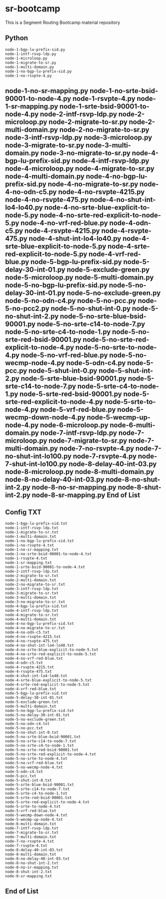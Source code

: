 # sr-bootcamp
This is a Segment Routing Bootcamp material repository

Python 
------------------------------------------------
 	node-1-bgp-lu-prefix-sid.py
 	node-1-intf-rsvp-ldp.py
 	node-1-microloop.py
 	node-1-migrate-to-sr.py
 	node-1-multi-domain.py
 	node-1-no-bgp-lu-prefix-sid.py
 	node-1-no-rsvpte-4.py
  node-1-no-sr-mapping.py
  node-1-no-srte-bsid-90001-to-node-4.py
	node-1-rsvpte-4.py
	node-1-sr-mapping.py
	node-1-srte-bsid-90001-to-node-4.py
	node-2-intf-rsvp-ldp.py
	node-2-microloop.py
	node-2-migrate-to-sr.py
	node-2-multi-domain.py
	node-2-no-migrate-to-sr.py
	node-3-intf-rsvp-ldp.py
	node-3-microloop.py
	node-3-migrate-to-sr.py
	node-3-multi-domain.py
	node-3-no-migrate-to-sr.py
	node-4-bgp-lu-prefix-sid.py
	node-4-intf-rsvp-ldp.py
	node-4-microloop.py
	node-4-migrate-to-sr.py
	node-4-multi-domain.py
	node-4-no-bgp-lu-prefix-sid.py
	node-4-no-migrate-to-sr.py
	node-4-no-odn-c5.py
	node-4-no-rsvpte-4215.py
	node-4-no-rsvpte-475.py
	node-4-no-shut-int-lo4-lo40.py
	node-4-no-srte-blue-explicit-to-node-5.py
	node-4-no-srte-red-explicit-to-node-5.py
	node-4-no-vrf-red-blue.py
	node-4-odn-c5.py
	node-4-rsvpte-4215.py
	node-4-rsvpte-475.py
	node-4-shut-int-lo4-lo40.py
	node-4-srte-blue-explicit-to-node-5.py
	node-4-srte-red-explicit-to-node-5.py
	node-4-vrf-red-blue.py
	node-5-bgp-lu-prefix-sid.py
	node-5-delay-30-int-01.py
	node-5-exclude-green.py
	node-5-microloop.py
	node-5-multi-domain.py
	node-5-no-bgp-lu-prefix-sid.py
	node-5-no-delay-30-int-01.py
	node-5-no-exclude-green.py
	node-5-no-odn-c4.py
	node-5-no-pcc.py
	node-5-no-pcc2.py
	node-5-no-shut-int-0.py
	node-5-no-shut-int-2.py
	node-5-no-srte-blue-bsid-90001.py
	node-5-no-srte-c14-to-node-7.py
	node-5-no-srte-c4-to-node-1.py
	node-5-no-srte-red-bsid-90001.py
	node-5-no-srte-red-explicit-to-node-4.py
	node-5-no-srte-to-node-4.py
	node-5-no-vrf-red-blue.py
	node-5-no-wecmp-node-4.py
	node-5-odn-c4.py
	node-5-pcc.py
	node-5-shut-int-0.py
	node-5-shut-int-2.py
	node-5-srte-blue-bsid-90001.py
	node-5-srte-c14-to-node-7.py
	node-5-srte-c4-to-node-1.py
	node-5-srte-red-bsid-90001.py
	node-5-srte-red-explicit-to-node-4.py
	node-5-srte-to-node-4.py
	node-5-vrf-red-blue.py
	node-5-wecmp-down-node-4.py
	node-5-wecmp-up-node-4.py
	node-6-microloop.py
	node-6-multi-domain.py
	node-7-intf-rsvp-ldp.py
	node-7-microloop.py
	node-7-migrate-to-sr.py
	node-7-multi-domain.py
	node-7-no-rsvpte-4.py
	node-7-no-shut-int-lo100.py
	node-7-rsvpte-4.py
	node-7-shut-int-lo100.py
	node-8-delay-40-int-03.py
	node-8-microloop.py
	node-8-multi-domain.py
	node-8-no-delay-40-int-03.py
	node-8-no-shut-int-2.py
	node-8-no-sr-mapping.py
	node-8-shut-int-2.py
	node-8-sr-mapping.py
End of List
------------------------------------------------

Config TXT
------------------------------------------------
	node-1-bgp-lu-prefix-sid.txt
	node-1-intf-rsvp-ldp.txt
	node-1-migrate-to-sr.txt
	node-1-multi-domain.txt
	node-1-no-bgp-lu-prefix-sid.txt
	node-1-no-rsvpte-4.txt
	node-1-no-sr-mapping.txt
	node-1-no-srte-bsid-90001-to-node-4.txt
	node-1-rsvpte-4.txt
	node-1-sr-mapping.txt
	node-1-srte-bsid-90001-to-node-4.txt
	node-2-intf-rsvp-ldp.txt
	node-2-migrate-to-sr.txt
	node-2-multi-domain.txt
	node-2-no-migrate-to-sr.txt
	node-3-intf-rsvp-ldp.txt
	node-3-migrate-to-sr.txt
	node-3-multi-domain.txt
	node-3-no-migrate-to-sr.txt
	node-4-bgp-lu-prefix-sid.txt
	node-4-intf-rsvp-ldp.txt
	node-4-migrate-to-sr.txt
	node-4-multi-domain.txt
	node-4-no-bgp-lu-prefix-sid.txt
	node-4-no-migrate-to-sr.txt
	node-4-no-odn-c5.txt
	node-4-no-rsvpte-4215.txt
	node-4-no-rsvpte-475.txt
	node-4-no-shut-int-lo4-lo40.txt
	node-4-no-srte-blue-explicit-to-node-5.txt
	node-4-no-srte-red-explicit-to-node-5.txt
	node-4-no-vrf-red-blue.txt
	node-4-odn-c5.txt
	node-4-rsvpte-4215.txt
	node-4-rsvpte-475.txt
	node-4-shut-int-lo4-lo40.txt
	node-4-srte-blue-explicit-to-node-5.txt
	node-4-srte-red-explicit-to-node-5.txt
	node-4-vrf-red-blue.txt
	node-5-bgp-lu-prefix-sid.txt
	node-5-delay-30-int-01.txt
	node-5-exclude-green.txt
	node-5-multi-domain.txt
	node-5-no-bgp-lu-prefix-sid.txt
	node-5-no-delay-30-int-01.txt
	node-5-no-exclude-green.txt
	node-5-no-odn-c4.txt
	node-5-no-pcc.txt
	node-5-no-shut-int-0.txt
	node-5-no-srte-blue-bsid-90001.txt
	node-5-no-srte-c14-to-node-7.txt
	node-5-no-srte-c4-to-node-1.txt
	node-5-no-srte-red-bsid-90001.txt
	node-5-no-srte-red-explicit-to-node-4.txt
	node-5-no-srte-to-node-4.txt
	node-5-no-vrf-red-blue.txt
	node-5-no-wecmp-node-4.txt
	node-5-odn-c4.txt
	node-5-pcc.txt
	node-5-shut-int-0.txt
	node-5-srte-blue-bsid-90001.txt
	node-5-srte-c14-to-node-7.txt
	node-5-srte-c4-to-node-1.txt
	node-5-srte-red-bsid-90001.txt
	node-5-srte-red-explicit-to-node-4.txt
	node-5-srte-to-node-4.txt
	node-5-vrf-red-blue.txt
	node-5-wecmp-down-node-4.txt
	node-5-wecmp-up-node-4.txt
	node-6-multi-domain.txt
	node-7-intf-rsvp-ldp.txt
	node-7-migrate-to-sr.txt
	node-7-multi-domain.txt
	node-7-no-rsvpte-4.txt
	node-7-rsvpte-4.txt
	node-8-delay-40-int-03.txt
	node-8-multi-domain.txt
	node-8-no-delay-40-int-03.txt
	node-8-no-shut-int-2.txt
	node-8-no-sr-mapping.txt
	node-8-shut-int-2.txt
	node-8-sr-mapping.txt
End of List
------------------------------------------------

